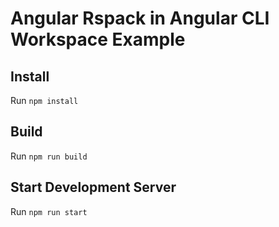 # Angular Rspack in Angular CLI Workspace Example

## Install

Run `npm install`

## Build

Run `npm run build`

## Start Development Server

Run `npm run start`
